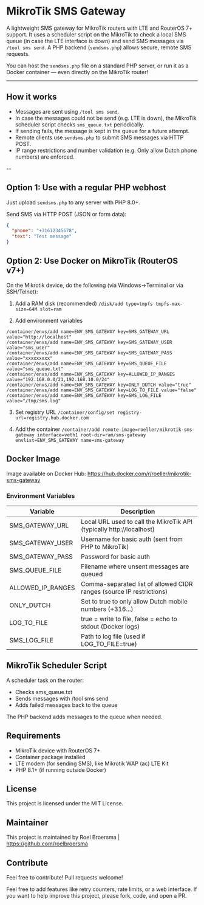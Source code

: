 # MikroTik SMS Gateway

A lightweight SMS gateway for MikroTik routers with LTE and RouterOS 7+ support.
It uses a scheduler script on the MikroTik to check a local SMS queue (in case the LTE interface is down) and send SMS messages via `/tool sms send`.
A PHP backend (`sendsms.php`) allows secure, remote SMS requests.

You can host the `sendsms.php` file on a standard PHP server, or run it as a Docker container — even directly on the MikroTik router!

---

## How it works

- Messages are sent using `/tool sms send`.
- In case the messages could not be send (e.g. LTE is down), the MikroTik scheduler script checks `sms_queue.txt` periodically.
- If sending fails, the message is kept in the queue for a future attempt.
- Remote clients use `sendsms.php` to submit SMS messages via HTTP POST.
- IP range restrictions and number validation (e.g. Only allow Dutch phone numbers) are enforced.

--

## Option 1: Use with a regular PHP webhost

Just upload `sendsms.php` to any server with PHP 8.0+.

Send SMS via HTTP POST (JSON or form data):

```json
{
  "phone": "+31612345678",
  "text": "Test message"
}
```

## Option 2: Use Docker on MikroTik (RouterOS v7+)

On the Mikrotik device, do the following (via Windows->Terminal or via SSH/Telnet):

1. Add a RAM disk (recommended)
```/disk/add type=tmpfs tmpfs-max-size=64M slot=ram```

2. Add environment variables
```
/container/envs/add name=ENV_SMS_GATEWAY key=SMS_GATEWAY_URL value="http://localhost"
/container/envs/add name=ENV_SMS_GATEWAY key=SMS_GATEWAY_USER value="sms_user"
/container/envs/add name=ENV_SMS_GATEWAY key=SMS_GATEWAY_PASS value="xxxxxxxxx"
/container/envs/add name=ENV_SMS_GATEWAY key=SMS_QUEUE_FILE value="sms_queue.txt"
/container/envs/add name=ENV_SMS_GATEWAY key=ALLOWED_IP_RANGES value="192.168.0.0/21,192.168.10.0/24"
/container/envs/add name=ENV_SMS_GATEWAY key=ONLY_DUTCH value="true"
/container/envs/add name=ENV_SMS_GATEWAY key=LOG_TO_FILE value="false"
/container/envs/add name=ENV_SMS_GATEWAY key=SMS_LOG_FILE value="/tmp/sms.log"
```

3. Set registry URL
```/container/config/set registry-url=registry.hub.docker.com```

4. Add the container
```/container/add remote-image=roeller/mikrotik-sms-gateway interface=veth1 root-dir=ram/sms-gateway envlist=ENV_SMS_GATEWAY name=sms-gateway```


## Docker Image
Image available on Docker Hub: https://hub.docker.com/r/roeller/mikrotik-sms-gateway

### Environment Variables
|Variable|Description|
|-----|-------|
|SMS_GATEWAY_URL|Local URL used to call the MikroTik API (typically http://localhost)
|SMS_GATEWAY_USER|Username for basic auth (sent from PHP to MikroTik)
|SMS_GATEWAY_PASS|Password for basic auth
|SMS_QUEUE_FILE|Filename where unsent messages are queued
|ALLOWED_IP_RANGES|Comma-separated list of allowed CIDR ranges (source IP restrictions)
|ONLY_DUTCH|Set to true to only allow Dutch mobile numbers (+316...)
|LOG_TO_FILE|true = write to file, false = echo to stdout (Docker logs)
SMS_LOG_FILE|Path to log file (used if LOG_TO_FILE=true)

## MikroTik Scheduler Script
A scheduler task on the router:
- Checks sms_queue.txt
- Sends messages with /tool sms send
- Adds failed messages back to the queue

The PHP backend adds messages to the queue when needed.

## Requirements
- MikroTik device with RouterOS 7+
- Container package installed
- LTE modem (for sending SMS), like Mikrotik WAP (ac) LTE Kit
- PHP 8.1+ (if running outside Docker)

## License
This project is licensed under the MIT License.

## Maintainer
This project is maintained by Roel Broersma | https://github.com/roelbroersma

## Contribute
Feel free to contribute!
Pull requests welcome!

Feel free to add features like retry counters, rate limits, or a web interface.
If you want to help improve this project, please fork, code, and open a PR.

